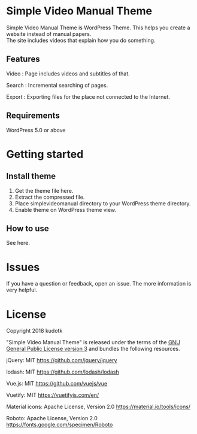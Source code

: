 # Simple Video Manual Theme

Simple Video Manual Theme is WordPress Theme.
This helps you create a website instead of manual papers.  
The site includes videos that explain how you do something.  

## Features

Video
: Page includes videos and subtitles of that.

Search
: Incremental searching of pages.

Export
: Exporting files for the place not connected to the Internet.

## Requirements

WordPress 5.0 or above

# Getting started

## Install theme

1. Get the theme file here.
2. Extract the compressed file.
3. Place simplevideomanual directory to your WordPress theme directory.
4. Enable theme on WordPress theme view.

## How to use

See here.

# Issues

If you have a question or feedback, open an issue.
The more information is very helpful.


# License

Copyright 2018 kudotk

"Simple Video Manual Theme" is released under the terms of the [GNU General Public License version 3](http://www.gnu.org/licenses/gpl.html)  and bundles the following resources.

jQuery: MIT
https://github.com/jquery/jquery

lodash: MIT
https://github.com/lodash/lodash

Vue.js: MIT
https://github.com/vuejs/vue

Vuetify: MIT
https://vuetifyjs.com/en/

Material icons: Apache License, Version 2.0
https://material.io/tools/icons/

Roboto: Apache License, Version 2.0
https://fonts.google.com/specimen/Roboto
